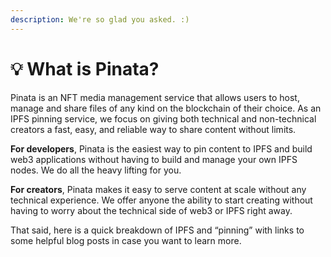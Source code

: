 ```yaml
---
description: We're so glad you asked. :)
---
```


# 💡 What is Pinata?

Pinata is an NFT media management service that allows users to host, manage and share files of any kind on the blockchain of their choice. As an IPFS pinning service, we focus on giving both technical and non-technical creators a fast, easy, and reliable way to share content without limits.

**For developers**, Pinata is the easiest way to pin content to IPFS and build web3 applications without having to build and manage your own IPFS nodes. We do all the heavy lifting for you.

**For creators**, Pinata makes it easy to serve content at scale without any technical experience. We offer anyone the ability to start creating without having to worry about the technical side of web3 or IPFS right away.

That said, here is a quick breakdown of IPFS and “pinning” with links to some helpful blog posts in case you want to learn more.

